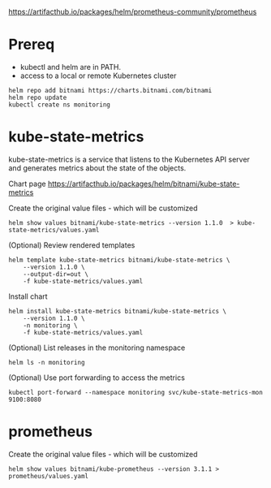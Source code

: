https://artifacthub.io/packages/helm/prometheus-community/prometheus


# Prereq
* kubectl and helm are in PATH.
* access to a local or remote Kubernetes cluster

```
helm repo add bitnami https://charts.bitnami.com/bitnami
helm repo update
kubectl create ns monitoring
```

# kube-state-metrics

kube-state-metrics is a service that listens to the Kubernetes API server and generates metrics about the state of the objects.

Chart page
https://artifacthub.io/packages/helm/bitnami/kube-state-metrics

Create the original value files - which will be customized
```
helm show values bitnami/kube-state-metrics --version 1.1.0  > kube-state-metrics/values.yaml
```

(Optional) Review rendered templates
```
helm template kube-state-metrics bitnami/kube-state-metrics \
    --version 1.1.0 \
    --output-dir=out \
    -f kube-state-metrics/values.yaml
```

Install chart
```
helm install kube-state-metrics bitnami/kube-state-metrics \
    --version 1.1.0 \
    -n monitoring \
    -f kube-state-metrics/values.yaml
```

(Optional) List releases in the monitoring namespace
```
helm ls -n monitoring
```

(Optional) Use port forwarding to access the metrics
```
kubectl port-forward --namespace monitoring svc/kube-state-metrics-mon 9100:8080
```

# prometheus
Create the original value files - which will be customized
```
helm show values bitnami/kube-prometheus --version 3.1.1 > prometheus/values.yaml
```
